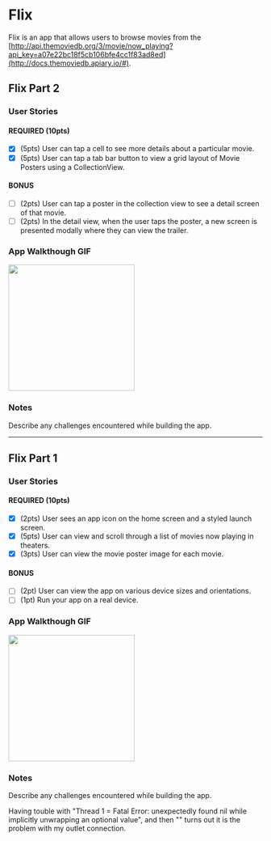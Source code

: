 # Flix

Flix is an app that allows users to browse movies from the [http://api.themoviedb.org/3/movie/now_playing?api_key=a07e22bc18f5cb106bfe4cc1f83ad8ed](http://docs.themoviedb.apiary.io/#).


## Flix Part 2

### User Stories

#### REQUIRED (10pts)
- [x] (5pts) User can tap a cell to see more details about a particular movie.
- [x] (5pts) User can tap a tab bar button to view a grid layout of Movie Posters using a CollectionView.

#### BONUS
- [ ] (2pts) User can tap a poster in the collection view to see a detail screen of that movie.
- [ ] (2pts) In the detail view, when the user taps the poster, a new screen is presented modally where they can view the trailer.

### App Walkthough GIF

<img src="https://recordit.co/ButuZzddjo.gif" width=250><br>

### Notes
Describe any challenges encountered while building the app.


---


## Flix Part 1

### User Stories

#### REQUIRED (10pts)
- [x] (2pts) User sees an app icon on the home screen and a styled launch screen.
- [x] (5pts) User can view and scroll through a list of movies now playing in theaters.
- [x] (3pts) User can view the movie poster image for each movie.

#### BONUS
- [ ] (2pt) User can view the app on various device sizes and orientations.
- [ ] (1pt) Run your app on a real device.

### App Walkthough GIF

<img src="https://recordit.co/I8KQUdbOSr.gif" width=250><br>

### Notes
Describe any challenges encountered while building the app.

Having touble with "Thread 1 = Fatal Error: unexpectedly found nil while implicitly unwrapping an optional value",
and then "" turns out it
is the problem with my outlet connection. 
